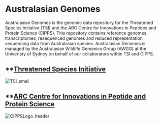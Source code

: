 # Australasian Genomes
Australasian Genomes is the genomic data repository for the Threatened Species Initiative (TSI) and the ARC Centre for Innovations in Peptides and Protein Science (CIPPS). This repository contains reference genomes, transcriptomes, resequenced genomes and reduced representation sequencing data from Australasian species. Australasian Genomes is managed by the Australasian Wildlife Genomics Group (AWGG) at the Univeristy of Sydney on behalf of our collaborators within TSI and CIPPS.

## **[Threatened Species Initiative](https://threatenedspeciesinitiative.com/)
![TSI_small](https://user-images.githubusercontent.com/63081372/130881163-6cc3004a-f7b0-471e-95ff-fbf6351dddaa.png) 

## **[ARC Centre for Innovations in Peptide and Protein Science](https://cipps.org.au/)
![CIPPSLogo_header](https://user-images.githubusercontent.com/63081372/130881530-22428963-6616-4e84-98f2-b5efe0675ca3.png) 
